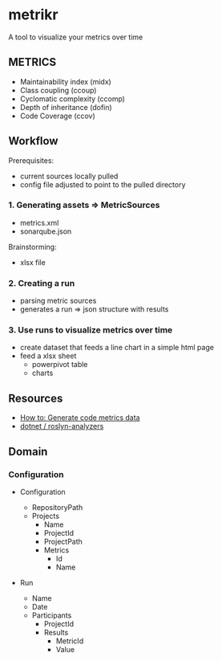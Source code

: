 # metrikr

A tool to visualize your metrics over time

## METRICS

- Maintainability index (midx)
- Class coupling (ccoup)
- Cyclomatic complexity (ccomp)
- Depth of inheritance (dofin)
- Code Coverage (ccov)

## Workflow

Prerequisites:
- current sources locally pulled
- config file adjusted to point to the pulled directory

### 1. Generating assets => MetricSources

- metrics.xml
- sonarqube.json

Brainstorming:
- xlsx file

### 2. Creating a run

- parsing metric sources
- generates a run => json structure with results

### 3. Use runs to visualize metrics over time

- create dataset that feeds a line chart in a simple html page
- feed a xlsx sheet
  - powerpivot table
  - charts

## Resources

- [How to: Generate code metrics data](https://docs.microsoft.com/en-us/visualstudio/code-quality/how-to-generate-code-metrics-data?view=vs-2022)
- [dotnet / roslyn-analyzers](https://github.com/dotnet/roslyn-analyzers)

## Domain

### Configuration

- Configuration
  - RepositoryPath
  - Projects
    - Name
    - ProjectId
    - ProjectPath
    - Metrics
      - Id
      - Name

- Run
  - Name
  - Date
  - Participants
    - ProjectId
    - Results
      - MetricId
      - Value
